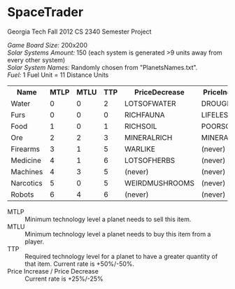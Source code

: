 SpaceTrader
===========

Georgia Tech Fall 2012 CS 2340 Semester Project  

*Game Board Size:* 200x200  
*Solar Systems Amount:* 150 (each system is generated >9 units away from every other system)  
*Solar System Names:* Randomly chosen from "PlanetsNames.txt".  
*Fuel:* 1 Fuel Unit = 11 Distance Units 


<table>
  <tr>
    <th>Name</th><th>MTLP</th><th>MTLU</th><th>TTP</th><th>PriceDecrease</th><th>PriceIncrease</th><th>BasePrice</th><th>BaseQuantity</th>
  </tr>
  <tr>
    <td>Water</td><td>0</td><td>0</td><td>2</td><td>LOTSOFWATER</td><td>DROUGHT</td><td>30</td><td>25</td>
  </tr>
  <tr>
 	<td>Furs</td><td>0</td><td>0</td><td>0</td><td>RICHFAUNA</td><td>LIFELESS</td><td>250</td><td>10</td>
  </tr>
  <tr>
 	<td>Food</td><td>1</td><td>0</td><td>1</td><td>RICHSOIL</td><td>POORSOIL</td><td>100</td><td>20</td>
  </tr>
  <tr>
 	<td>Ore</td><td>2</td><td>2</td><td>3</td><td>MINERALRICH</td><td>MINERALPOOR</td><td>350</td><td>20</td>
  </tr>
  <tr>
 	<td>Firearms</td><td>3</td><td>1</td><td>5</td><td>WARLIKE</td><td>(never)</td><td>1200</td><td>5</td>
  </tr>
  <tr>
 	<td>Medicine</td><td>4</td><td>1</td><td>6</td><td>LOTSOFHERBS</td><td>(never)</td><td>650</td><td>15</td>
  </tr>
  <tr>
 	<td>Machines</td><td>4</td><td>3</td><td>5</td><td>(never)</td><td>(never)</td><td>900</td><td>10</td>
  </tr>
  <tr>
 	<td>Narcotics</td><td>5</td><td>0</td><td>5</td><td>WEIRDMUSHROOMS</td><td>(never)</td><td>3500</td><td>5</td>
  </tr>
  <tr>
 	<td>Robots</td><td>6</td><td>4</td><td>6</td><td>(never)</td><td>(never)</td><td>5000</td><td>5</td>
  </tr>
</table>

<dl>
  <dt>MTLP</dt>
  <dd>Minimum technology level a planet needs to sell this item.</dd>
  <dt>MTLU</dt>
  <dd>Minimum technology level a planet needs to buy this item from a player.</dd>
  <dt>TTP</dt>
  <dd>Required technology level for a planet to have a greater quantity of that item. Current rate is +50%/-50%.</dd>
  <dt>Price Increase / Price Decrease</dt>
  <dd>Current rate is +25%/-25%</dd>
</dl>



